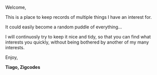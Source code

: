 Welcome, 

This is a place to keep records of multiple things I have an interest for. 

It could easily become a random puddle of everything...

I will continuosly try to keep it nice and tidy, so that you can find what interests you quickly, without being bothered by another of my many interests.

Enjoy,

**Tiago, Zigcodes**  
